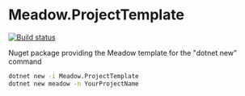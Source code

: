 # Meadow.ProjectTemplate

[![Build status](https://ci.appveyor.com/api/projects/status/7k9185t2pt22dkbd/branch/master?svg=true)](https://ci.appveyor.com/project/Meadow/meadow-dotnet-new-template/branch/master)

Nuget package providing the Meadow template for the "dotnet new" command

```bash
dotnet new -i Meadow.ProjectTemplate
dotnet new meadow -n YourProjectName
```
